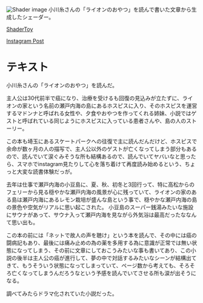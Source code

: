 ![Shader image](ShaderImage.png)
小川糸さんの「ライオンのおやつ」を読んで書いた文章から生成したシェーダー。

[ShaderToy](https://www.shadertoy.com/view/3fsyWs "ShaderToy")


[Instagram Post](https://www.instagram.com/p/DLKc1wOy8-A/?utm_source=ig_web_copy_link&igsh=MzRlODBiNWFlZA== "Instagram Post")


# テキスト
小川糸さんの「ライオンのおやつ」を読んだ。

主人公は30代前半で癌になり、治療を受けるも回復の見込みが立たずに、ライオンの家という名前の瀬戸内海の島にあるホスピスに入り、そのホスピスを運営するマドンナと呼ばれる女性や、夕食やおやつを作ってくれる姉妹、小説ではゲストと呼ばれている同じようにホスピスに入っている患者さんや、島の人のストーリー。

この本も埼玉にあるスケートパークへの往復で主に読んだんだけど、ホスピスで余命が数ヶ月の人の描写で、主人公以外のゲストが亡くなってしまう部分もあるので、読んでいて涙ぐみそうな所も結構あるので、読んでいてヤバいなと思ったら、スマホでinstagram見たりして心を落ち着けて再度読み始めるという、ちょっと大変な読書体験だっが。

去年は仕事で瀬戸内海の小豆島に、夏、秋、初冬と3回行って、特に高松からのフェリーから見る穏やかな瀬戸内海の風景が心に残っていて、ライオンの家のある島は瀬戸内海にあるレモン栽培が盛んな島という事で、穏やかな瀬戸内海の島の景色や空気がリアルに思い起こされた。
小豆島のスーパー銭湯みたいな施設にサウナがあって、サウナ入って瀬戸内海を見ながら外気浴は最高だったななんて思い出も。

この本の前には「ネットで故人の声を聴け」という本を読んで、その中には癌の闘病記もあり、最後には痛み止めの為の薬を多用する為に意識が正常では無い状態になってしまう、その前に文章にしておこうみたいな事も書いてあり、この小説の後半は主人公の癌が進行して、夢の中で対話するみたいなシーンが結構出てきて、もうそういう状態になってしまっていて、ページ数から考えても、そろそろ亡くなってしまうんだろうなという予感を読んでいてさせる所も涙が出そうになる。

調べてみたらドラマ化されていた小説だった。